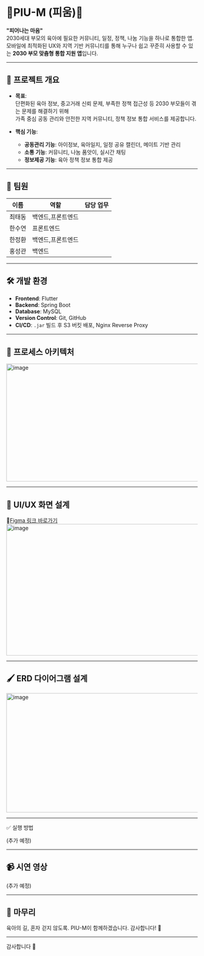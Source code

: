 # 🌸PIU-M (피움)🌸

**"피어나는 마음"**  
2030세대 부모의 육아에 필요한 커뮤니티, 일정, 정책, 나눔 기능을 하나로 통합한 앱.  
모바일에 최적화된 UX와 지역 기반 커뮤니티를 통해 누구나 쉽고 꾸준히 사용할 수 있는 **2030 부모 맞춤형 통합 지원 앱**입니다.

---

## 📖 프로젝트 개요

- **목표**:  
  단편화된 육아 정보, 중고거래 신뢰 문제, 부족한 정책 접근성 등 2030 부모들이 겪는 문제를 해결하기 위해  
  가족 중심 공동 관리와 안전한 지역 커뮤니티, 정책 정보 통합 서비스를 제공합니다.

- **핵심 기능**:
  - **공동관리 기능**: 아이정보, 육아일지, 일정 공유 캘린더, 메이트 기반 관리
  - **소통 기능**: 커뮤니티, 나눔 품앗이, 실시간 채팅
  - **정보제공 기능**: 육아 정책 정보 통합 제공

---
## 👥 팀원

| 이름 | 역할 | 담당 업무 |
| ------------ | ------------- | ------------- |
| 최태동 | 백엔드,프론트엔드 |
| 한수연 | 프론트엔드 |
| 한정환 | 백엔드,프론트엔드 |
| 홍성관 | 백엔드  |

---

## 🛠️ 개발 환경

- **Frontend**: Flutter
- **Backend**: Spring Boot
- **Database**: MySQL
- **Version Control**: Git, GitHub
- **CI/CD**: `.jar` 빌드 후 S3 버킷 배포, Nginx Reverse Proxy

---
## 🧱 프로세스 아키텍처
<img width="701" height="310" alt="image" src="https://github.com/user-attachments/assets/e30bc9ff-658c-483d-abe0-c4d142c13e5e" />

---

## 🎨 UI/UX 화면 설계
🔗[Figma 링크 바로가기](https://www.figma.com/proto/2jsvnMhGgNT0YYE7XnLpB7/%EB%8D%94%EC%A1%B0%EC%9D%80_3%EC%A1%B0_%EC%B6%9C%EC%82%B0%EC%9C%A8-%EC%83%81%EC%8A%B9-%EC%BB%A4%EB%AE%A4%EB%8B%88%ED%8B%B0-%ED%94%8C%EB%9E%AB%ED%8F%BC?node-id=0-1&t=Vu2tOyWg3rpr2rFM-1)
<img width="794" height="346" alt="image" src="https://github.com/user-attachments/assets/02c6f0d8-73a1-4c1d-b86e-81d964ce5c80" />

---

## 🖌️ ERD 다이어그램 설계
<img width="520" height="314" alt="image" src="https://github.com/user-attachments/assets/76e40e8b-d25b-43af-a1cc-193a4e8e756e" />

---

✅ 실행 방법

(추가 예정)

---

## 📹 시연 영상

(추가 예정)

---

## 🙌 마무리
육아의 길, 혼자 걷지 않도록. PIU-M이 함께하겠습니다. 감사합니다! 🌸

---

감사합니다 🙌
